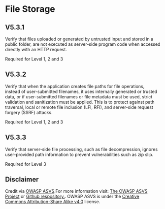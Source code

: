 # File Storage
## V5.3.1
Verify that files uploaded or generated by untrusted input and stored in a public folder, are not executed as server-side program code when accessed directly with an HTTP request.
Required for Level 1, 2 and 3
## V5.3.2
Verify that when the application creates file paths for file operations, instead of user-submitted filenames, it uses internally generated or trusted data, or if user-submitted filenames or file metadata must be used, strict validation and sanitization must be applied. This is to protect against path traversal, local or remote file inclusion (LFI, RFI), and server-side request forgery (SSRF) attacks.
Required for Level 1, 2 and 3
## V5.3.3
Verify that server-side file processing, such as file decompression, ignores user-provided path information to prevent vulnerabilities such as zip slip.
Required for Level 3
## Disclaimer
Credit via [OWASP ASVS](https://owasp.org/www-project-application-security-verification-standard/).For more information visit: [The OWASP ASVS Project](https://owasp.org/www-project-application-security-verification-standard/) or [Github respository.](https://github.com/OWASP/ASVS). OWASP ASVS is under the [Creative Commons Attribution-Share Alike v4.0](https://github.com/OWASP/ASVS/blob/v5.0.0/LICENSE.md) license.
